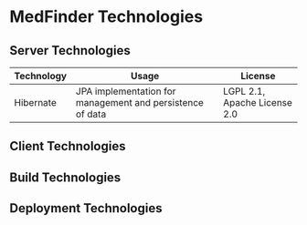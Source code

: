 # MedFinder Technologies

## Server Technologies

| Technology  | Usage                                                     | License                      |
|-------------|-----------------------------------------------------------|------------------------------|
| Hibernate   | JPA implementation for management and persistence of data | LGPL 2.1, Apache License 2.0 |

## Client Technologies

## Build Technologies

## Deployment Technologies